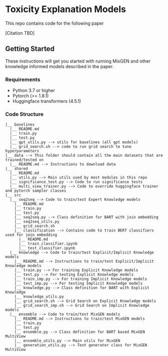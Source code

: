 # Toxicity Explanation Models

This repo contains code for the following paper

[Citation TBD]

## Getting Started

These instructions will get you started with running MixGEN and other knowledge informed models described in the paper.

### Requirements
* Python 3.7 or higher
* Pytorch (>= 1.8.1)
* Huggingface transformers (4.5.1)

### Code Structure
```
|__ baselines
  |__ README.md
  |__ train.py
  |__ test.py
  |__ gpt_utils.py --> utils for baselines (all gpt models)
  |__ grid_search.sh --> code to run grid search to tune hyperparameters
|__ data --> This folder should contain all the main datasets that are trained/tested on
  |__ README.md --> Instructions to download data
|__ shared
  |__ README.md
  |__ utils.py --> Main utils used by most modules in this repo
  |__ significance_test.py --> Code to run significance tests
  |__ multi_view_trainer.py --> Code to override huggingface trainer and pytorch sampler classes
|__ src
  |__ seq2seq --> Code to train/test Expert Knowledge models
    |__ README.md
    |__ train.py
    |__ test.py
    |__ seq2seq.py --> Class definition for BART with join embedding
    |__ seq2seq_utils.py
    |__ grid_search.sh
    |__ classification --> Contains code to train BERT classifiers used for join embedding
      |__ README.md
      |__ train_classifier.ipynb
      |__ test_classifier.ipynb
  |__ knowledge --> Code to train/test Explicit/Implicit Knowledge models
    |__ README.md --> Instructions to train/test Explicit/Implicit Knowledge models
    |__ train.py --> For training Explicit Knowledge models
    |__ test.py --> For testing Explicit Knowledge models
    |__ train_imp.py --> For training Implicit Knowledge models
    |__ test_imp.py --> For testing Implicit Knowledge models
    |__ knowledge.py --> Class definition for BART with Explicit Knowledge
    |__ knowledge_utils.py
    |__ grid_search.sh --> Grid Search on Explicit Knowledge models
    |__ grid_search_imp.sh --> Grid Search on Implicit Knowledge models
  |__ ensemble --> Code to train/test MixGEN models
    |__ README.md --> Instructions to train/test MixGEN models
    |__ train.py
    |__ test.py
    |__ ensemble.py --> Class definition for BART based MixGEN MultiView
    |__ ensemble_utils.py --> Main utils for MixGEN
    |__ generation_utils.py --> Text generator class for MixGEN MultiView
```
